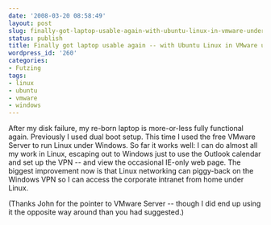 ```yaml
---
date: '2008-03-20 08:58:49'
layout: post
slug: finally-got-laptop-usable-again-with-ubuntu-linux-in-vmware-under-windows
status: publish
title: Finally got laptop usable again -- with Ubuntu Linux in VMware under Windows
wordpress_id: '260'
categories:
- Futzing
tags:
- linux
- ubuntu
- vmware
- windows
---
```


After my disk failure, my re-born laptop is more-or-less fully functional again.  Previously I used dual boot setup.  This time I used the free VMware Server to run Linux under Windows.  So far it works well: I can do almost all my work in Linux, escaping out to Windows just to use the Outlook calendar and set up the VPN -- and view the occasional IE-only web page.  The biggest improvement now is that Linux networking can piggy-back on the Windows VPN so I can access the corporate  intranet from home under Linux.

(Thanks John for the pointer to VMware Server -- though I did end up using it the opposite way around than you had suggested.)



